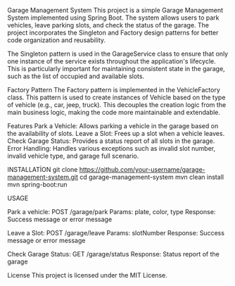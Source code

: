 Garage Management System
This project is a simple Garage Management System implemented using Spring Boot. The system allows users to park vehicles,
leave parking slots, and check the status of the garage. 
The project incorporates the Singleton and Factory design patterns for better code organization and reusability.

The Singleton pattern is used in the GarageService class to ensure that only one instance of the service exists throughout
the application's lifecycle. 
This is particularly important for maintaining consistent state in the garage, such as the list of occupied and available slots.

Factory Pattern
The Factory pattern is implemented in the VehicleFactory class.
This pattern is used to create instances of Vehicle based on the type of vehicle (e.g., car, jeep, truck). 
This decouples the creation logic from the main business logic, making the code more maintainable and extendable.

Features
Park a Vehicle: Allows parking a vehicle in the garage based on the availability of slots.
Leave a Slot: Frees up a slot when a vehicle leaves.
Check Garage Status: Provides a status report of all slots in the garage.
Error Handling: Handles various exceptions such as invalid slot number, invalid vehicle type, and garage full scenario.


INSTALLATİON
git clone https://github.com/your-username/garage-management-system.git
cd garage-management-system
mvn clean install
mvn spring-boot:run



USAGE

Park a vehicle:
POST /garage/park
Params: plate, color, type
Response: Success message or error message

Leave a Slot:
POST /garage/leave
Params: slotNumber
Response: Success message or error message

Check Garage Status:
GET /garage/status
Response: Status report of the garage


License
This project is licensed under the MIT License.
